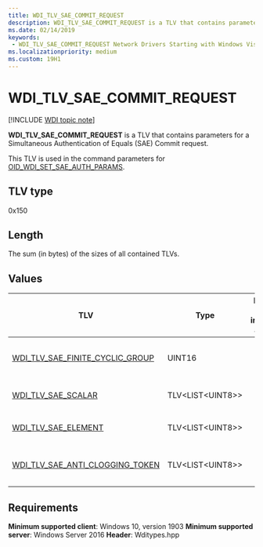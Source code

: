 ```yaml
---
title: WDI_TLV_SAE_COMMIT_REQUEST
description: WDI_TLV_SAE_COMMIT_REQUEST is a TLV that contains parameters for a Simultaneous Authentication of Equals (SAE) Commit request. 
ms.date: 02/14/2019
keywords:
 - WDI_TLV_SAE_COMMIT_REQUEST Network Drivers Starting with Windows Vista
ms.localizationpriority: medium
ms.custom: 19H1
---
```


# WDI_TLV_SAE_COMMIT_REQUEST

[!INCLUDE [WDI topic note](../includes/wdi-version-warning.md)]

**WDI_TLV_SAE_COMMIT_REQUEST** is a TLV that contains parameters for a Simultaneous Authentication of Equals (SAE) Commit request. 

This TLV is used in the command parameters for [OID_WDI_SET_SAE_AUTH_PARAMS](oid-wdi-set-sae-auth-params.md).

## TLV type

0x150

## Length

The sum (in bytes) of the sizes of all contained TLVs.

## Values

| TLV | Type | Multiple TLV instances allowed | Optional | Description |
| --- | --- | --- | --- | --- |
| [WDI_TLV_SAE_FINITE_CYCLIC_GROUP](wdi-tlv-sae-finite-cyclic-group.md) | UINT16 |   |   | The Finite Cyclic Group used for SAE authentication. |
| [WDI_TLV_SAE_SCALAR](wdi-tlv-sae-scalar.md) | TLV\<LIST\<UINT8>> |   |   | The Finite Field Element (FFE). |
| [WDI_TLV_SAE_ELEMENT](wdi-tlv-sae-element.md) | TLV\<LIST\<UINT8>> |   |   | The Encoded Field Element (EFE). |
| [WDI_TLV_SAE_ANTI_CLOGGING_TOKEN](wdi-tlv-sae-anti-clogging-token.md) | TLV\<LIST\<UINT8>> |   |   | The anti-clogging token as requested by the BSSID. |

## Requirements

**Minimum supported client**: Windows 10, version 1903
**Minimum supported server**: Windows Server 2016
**Header**: Wditypes.hpp
